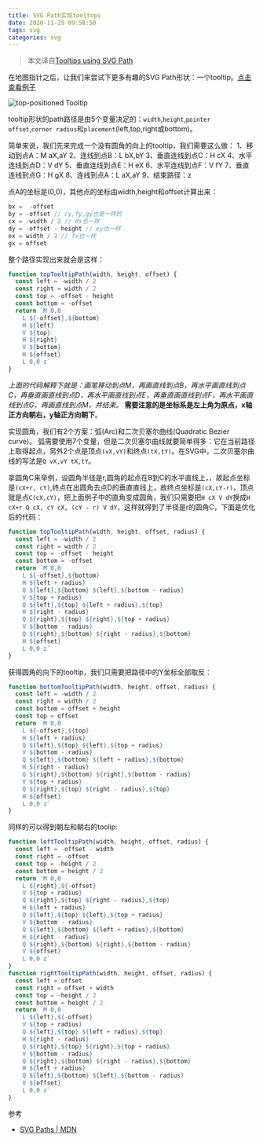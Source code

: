```yaml
---
title: SVG Path实现tooltops
date: 2020-11-25 09:58:50
tags: svg
categories: svg
---
```


> 本文译自[Tooltips using SVG Path](https://medium.com/welldone-software/tooltips-using-svg-path-1bd69cc7becd)

在地图指针之后，让我们来尝试下更多有趣的SVG Path形状：一个tooltip。[点击查看例子](https://jsfiddle.net/mrovinsky/mmmpe817/)

![top-positioned Tooltip](/img/svgTooltip.png)

tooltip形状的path路径是由5个变量决定的：`width`,`height`,`pointer offset`,`corner radius`和`placement`(left,top,right或bottom)。

简单来说，我们先来完成一个没有圆角的向上的tooltip，我们需要这么做：
1、移动到点A：M aX,aY
2、连线到点B：L bX,bY
3、垂直连线到点C：H cX
4、水平连线到点D：V dY
5、垂直连线到点E：H eX
6、水平连线到点F：V fY
7、垂直连线到点G：H gX
8、连线到点A：L aX,aY
9、结束路径：z

点A的坐标是(0,0)，其他点的坐标由width,height和offset计算出来：
``` javascript
bx =  -offset
by = -offset // cy,fy,gy也是一样的
cx = -width / 2 // dx也一样
dy = -offset - height // ey也一样
ex = width / 2 // fx也一样
gx = offset
```

整个路径实现出来就会是这样：
``` javascript
function topTooltipPath(width, height, offset) {
  const left = -width / 2
  const right = width / 2
  const top = -offset - height
  const bottom = -offset
  return `M 0,0
    L ${-offset},${bottom}
    H ${left}
    V ${top}
    H ${right}
    V ${bottom}
    H ${offset}
    L 0,0 z`
}
```

*上面的代码解释下就是：画笔移动到点M，再画直线到点B，再水平画直线到点C，再垂直画直线到点D，再水平画直线到点E，再垂直画直线到点F，再水平画直线到点G，再画直线到点M，并结束。* **需要注意的是坐标系是左上角为原点，x轴正方向朝右，y轴正方向朝下**。

实现圆角，我们有2个方案：弧(Arc)和二次贝塞尔曲线(Quadratic Bezier curve)。
弧需要使用7个变量，但是二次贝塞尔曲线就要简单得多：它在当前路径上取得起点，另外2个点是顶点`(vX,vY)`和终点`(tX,tY)`。在SVG中，二次贝塞尔曲线的写法是`Q vX,vY tX,tY`。

拿圆角C来举例，设圆角半径是r,圆角的起点在B到C的水平直线上，，故起点坐标是`(cX+r, cY)`,终点在出圆角去点D的垂直直线上，故终点坐标是`(cX,cY-r)`，顶点就是点`C(cX,cY)`，把上面例子中的直角变成圆角，我们只需要把`H cX V dY`换成`H cX+r Q cX, cY cX, (cY - r) V dY`，这样就得到了半径是r的圆角C，下面是优化后的代码：
``` javascript
function topTooltipPath(width, height, offset, radius) {
  const left = -width / 2
  const right = width / 2
  const top = -offset - height
  const bottom = -offset
  return `M 0,0
    L ${-offset},${bottom}
    H ${left + radius}
    Q ${left},${bottom} ${left},${bottom - radius}
    V ${top + radius}
    Q ${left},${top} ${left + radius},${top}
    H ${right - radius}
    Q ${right},${top} ${right},${top + radius}
    V ${bottom - radius}
    Q ${right},${bottom} ${right - radius},${bottom}
    H ${offset}
    L 0,0 z`
}
```

获得圆角的向下的tooltip，我们只需要把路径中的Y坐标全部取反：
``` javascript
function bottomTooltipPath(width, height, offset, radius) {
  const left = -width / 2
  const right = width / 2
  const bottom = offset + height
  const top = offset
  return `M 0,0
    L ${-offset},${top}
    H ${left + radius}
    Q ${left},${top} ${left},${top + radius}
    V ${bottom - radius}
    Q ${left},${bottom} ${left + radius},${bottom}
    H ${right - radius}
    Q ${right},${bottom} ${right},${bottom - radius}
    V ${top + radius}
    Q ${right},${top} ${right - radius},${top}
    H ${offset}
    L 0,0 z`
}
```

同样的可以得到朝左和朝右的toolip:
``` javascript
function leftTooltipPath(width, height, offset, radius) {
  const left = -offset - width
  const right = -offset
  const top = -height / 2
  const bottom = height / 2
  return `M 0,0
    L ${right},${-offset}
    V ${top + radius}
    Q ${right},${top} ${right - radius},${top}
    H ${left + radius}
    Q ${left},${top} ${left},${top + radius}
    V ${bottom - radius}
    Q ${left},${bottom} ${left + radius},${bottom}
    H ${right - radius}
    Q ${right},${bottom} ${right},${bottom - radius}
    V ${offset}
    L 0,0 z`
}
function rightTooltipPath(width, height, offset, radius) {
  const left = offset
  const right = offset + width
  const top = -height / 2
  const bottom = height / 2
  return `M 0,0
    L ${left},${-offset}
    V ${top + radius}
    Q ${left},${top} ${left + radius},${top}
    H ${right - radius}
    Q ${right},${top} ${right},${top + radius}
    V ${bottom - radius}
    Q ${right},${bottom} ${right - radius},${bottom}
    H ${left + radius}
    Q ${left},${bottom} ${left},${bottom - radius}
    V ${offset}
    L 0,0 z`
}
```

参考
* [SVG Paths | MDN](https://developer.mozilla.org/zh-CN/docs/Web/SVG/Tutorial/Paths)

